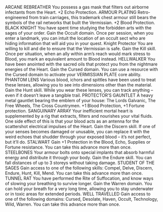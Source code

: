 ARCANE REBREATHER
You possess a gas mask that filters out airborne infectants
from the Heart. +2 Echo Protection.
ARMOUR PLATING
Retro-engineered from train carriages, this trademark
chest armour still bears the symbols of the rail networks
that built the Vermissian. +2 Blood Protection.
BLACK KNIGHT
You have spent time studying the forbidden arts with the
sages of your order. Gain the Occult domain. Once
per session, when you enter a landmark, you can
intuit the location of an occult sect who are hiding
information that will aid you in your quest.
Knight Protector
You are willing to kill and die to ensure that the Vermissian
is safe. Gain the Kill skill. Once per situation,
when an ally within arm’s reach would mark
stress to Blood, you mark an equivalent amount
to Blood instead.
HELLWALKER
You have been anointed with the sacred oils that protect
you from the nightmare energies of the Heart. Gain the
Cursed domain. You can use a resource with the
Cursed domain to activate your VERMISSIAN
PLATE core ability.
PHANTOM LENS
Various blood, ichors and spittles have been used to treat
these lenses, allowing you to see into dimensions other than
the material. Gain the Hunt skill. While you wear
these lenses, you can track anything – even if it
doesn’t leave a tangible trail.
PROTECTOR’S GAUNTLET
A heavy metal gauntlet bearing the emblem of your
house: The Lords Galvanic, The Free Wheels, The Cross
Countrymen. +1 Blood Protection, +1 Fortune protection.
SANGUINARY ARRAY
Your inefficient mortal heart is supplemented by a rig
that extracts, filters and nourishes your vital fluids.
One side effect of this is that your blood acts as an
antenna for the scattershot electrical impulses of the
Heart. Gain the Discern skill. If one of your
senses becomes damaged or unusable, you can
replace it with the weird echoes that shudder
through your exposed blood – it’s not perfect, but
it’ll do.
STALWART
Gain +1 Protection in the Blood, Echo, Supplies
or Fortune resistance. You can take this advance
more than once.
STEELBONES
Your armour bolts onto special implants that absorb
harmful energy and distribute it through your body.
Gain the Endure skill. You can fall distances of up
to 3 storeys without taking damage.
STUDENT OF THE SAGES
Gain access to one of the following skills:
Compel, Delve, Discern, Endure, Hunt, Kill,
Mend. You can take this advance more than once.
TUNNEL RAT
You have performed the Rite of Suffocation, and know
ways of slowing your breathing to survive longer. Gain
the Warren domain. You can hold your breath for
a very long time, allowing you to stay underwater
or in toxic areas for extended periods.
WELL TRAVELLED
Gain access to one of the following domains:
Cursed, Desolate, Haven, Occult, Technology,
Wild, Warren. You can take this advance more
than once.